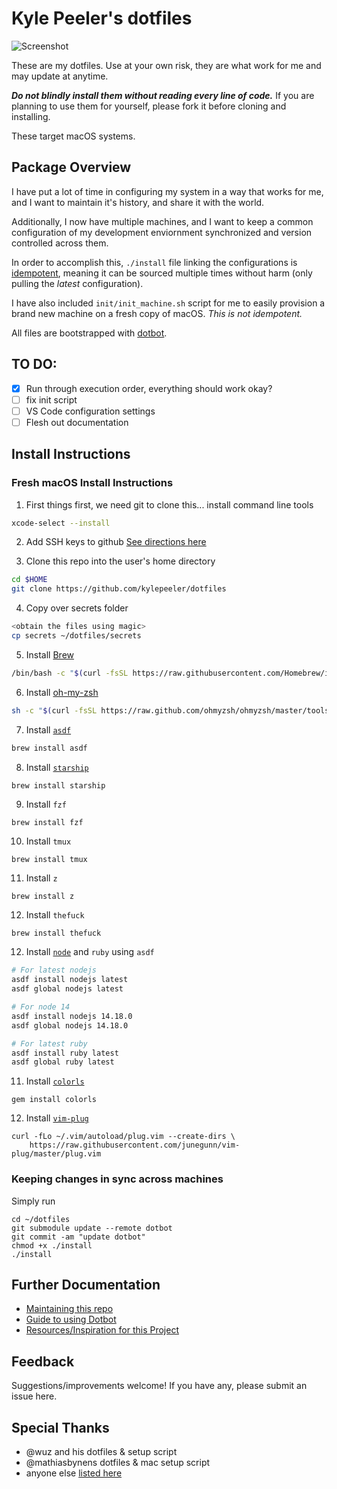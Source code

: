 # Kyle Peeler's dotfiles

![Screenshot](https://p-zkfgg0j.t2.n0.cdn.getcloudapp.com/items/YEu1q15n/CleanShot%202020-04-08%20at%2012.09.47%402x.png)

These are my dotfiles. Use at your own risk, they are what work for me and may update at anytime. 

***Do not blindly install them without reading every line of code.***
If you are planning to use them for yourself, please fork it before cloning and installing. 

These target macOS systems.

## Package Overview
I have put a lot of time in configuring my system in a way that works for me, and I want to maintain it's history, and share it with the world.

Additionally, I now have multiple machines, and I want to keep a common configuration of my development enviornment synchronized and version controlled across them. 

In order to accomplish this, `./install` file linking the configurations is [idempotent](https://en.wikipedia.org/wiki/Idempotence), meaning it can be sourced multiple times without harm (only pulling the _latest_ configuration).

I have also included `init/init_machine.sh` script for me to easily provision a brand new machine on a fresh copy of macOS. _This is not idempotent._

All files are bootstrapped with [dotbot](https://github.com/anishathalye/dotbot). 

## TO DO:
- [x] Run through execution order, everything should work okay?
- [ ] fix init script
- [ ] VS Code configuration settings
- [ ] Flesh out documentation

## Install Instructions

### Fresh macOS Install Instructions
1. First things first, we need git to clone this... install command line tools
```bash
xcode-select --install
```

2. Add SSH keys to github
[See directions here](https://docs.github.com/en/authentication/connecting-to-github-with-ssh)

3. Clone this repo into the user's home directory
```bash
cd $HOME
git clone https://github.com/kylepeeler/dotfiles
```

4. Copy over secrets folder
```bash
<obtain the files using magic>
cp secrets ~/dotfiles/secrets
```

5. Install [Brew](https://brew.sh/)
```bash
/bin/bash -c "$(curl -fsSL https://raw.githubusercontent.com/Homebrew/install/HEAD/install.sh)"
```

6. Install [oh-my-zsh](https://ohmyz.sh/#install)
```bash
sh -c "$(curl -fsSL https://raw.github.com/ohmyzsh/ohmyzsh/master/tools/install.sh)"
```

7. Install [`asdf`](https://asdf-vm.com)
```bash
brew install asdf
```

8. Install [`starship`](https://starship.rs)
```bash
brew install starship
```

9. Install `fzf`
```
brew install fzf
```

10. Install `tmux`
```
brew install tmux
```

11. Install `z`
```
brew install z
```

12. Install `thefuck`
```
brew install thefuck
```



12. Install [`node`](https://nodejs.org) and `ruby` using `asdf`
```bash
# For latest nodejs
asdf install nodejs latest
asdf global nodejs latest

# For node 14
asdf install nodejs 14.18.0
asdf global nodejs 14.18.0

# For latest ruby
asdf install ruby latest
asdf global ruby latest
```

11. Install [`colorls`](https://github.com/athityakumar/colorls#installation)
```
gem install colorls
```

12. Install [`vim-plug`](https://github.com/junegunn/vim-plug)
```
curl -fLo ~/.vim/autoload/plug.vim --create-dirs \
    https://raw.githubusercontent.com/junegunn/vim-plug/master/plug.vim
```

<!-- TODO: FIX ME!
4. Run the init_machine.sh script
```bash
chmod +x ~/dotfiles/init/init_machine.sh
./dotfiles/init/init_machine.sh
``` -->

### Keeping changes in sync across machines

Simply run
```
cd ~/dotfiles
git submodule update --remote dotbot
git commit -am "update dotbot"
chmod +x ./install
./install
```


## Further Documentation

* [Maintaining this repo](docs/maintenance.md)
* [Guide to using Dotbot](docs/using-dotbot.md)
* [Resources/Inspiration for this Project](docs/resources.md)

## Feedback
Suggestions/improvements welcome! If you have any, please submit an issue here.

## Special Thanks
* @wuz and his dotfiles & setup script
* @mathiasbynens dotfiles & mac setup script
* anyone else [listed here](docs/resources.md) 
